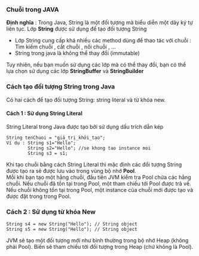 ### Chuỗi trong JAVA
**Định nghĩa** : Trong Java, String là một đối tượng mà biểu diễn một dãy ký tự liên tục. Lớp **String** được sử dụng để tạo đối tượng String
- Lớp String cung cấp khá nhiều các method dùng để thao tác với chuỗi : Tìm kiếm chuỗi , cắt chuỗi , nối chuỗi , ...
- String trong java là không thể thay đổi (immutable)

Tuy nhiên, nếu bạn muốn sử dụng các lớp mà có thể thay đổi, bạn có thể lựa chọn sử dụng các lớp **StringBuffer** và **StringBuilder**
### Cách tạo đối tượng String trong Java
Có hai cách để tạo đối tượng String: string literal và từ khóa new.
#### Cách 1 : Sử dụng String Literal
String Literal trong Java được tạo bởi sử dụng dấu trích dẫn kép
```
String tenChuoi = "giá_trị_khởi_tạo";
Ví dụ : String s1="Hello";
        String s2="Hello"; //se khong tao instance moi
        String s3 = s1;
```
Khi tạo chuỗi bằng cách String Literal thì mặc định các đổi tượng String được tạo ra sẽ được lưu vào trong vùng bộ nhớ **Pool**. \
Mỗi khi bạn tạo một hằng chuỗi, đầu tiên JVM kiểm tra Pool chứa các hằng chuỗi. Nếu chuỗi đã tồn tại trong Pool, một tham chiếu tới Pool được trả về. Nếu chuỗi không tồn tại trong Pool, một instance của chuỗi mới được tạo và được đặt trong trong Pool.
### Cách 2 : Sử dụng từ khóa New
```
String s4 = new String("Hello"); // String object
String s5 = new String("Hello"); // String object
```
JVM sẽ tạo một đối tượng mới như bình thường trong bộ nhớ Heap (không phải Pool). Biến sẽ tham chiếu tới đối tượng trong Heap (chứ không là Pool).